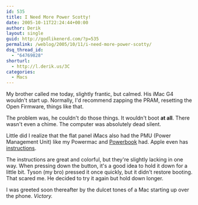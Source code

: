 ```yaml
---
id: 535
title: I Need More Power Scotty!
date: 2005-10-11T22:24:44+00:00
author: Derik
layout: single
guid: http://godlikenerd.com/?p=535
permalink: /weblog/2005/10/11/i-need-more-power-scotty/
dsq_thread_id:
  - "64769828"
shorturl:
  - http://l.derik.us/3C
categories:
  - Macs
---
```

My brother called me today, slightly frantic, but calmed. His iMac G4 wouldn't start up. Normally, I'd recommend zapping the PRAM, resetting the Open Firmware, things like that.

The problem was, he couldn't do those things. It wouldn't boot **at all**. There wasn't even a chime. The computer was absolutely dead silent.

Little did I realize that the flat panel iMacs also had the PMU (Power Management Unit) like my Powermac and [Powerbook](http://www.igroupmac.org/tag/powerbook) had. Apple even has [instructions](http://docs.info.apple.com/article.html?artnum=95165).

The instructions are great and colorful, but they're slightly lacking in one way. When pressing down the button, it's a good idea to hold it down for a little bit. Tyson (my bro) pressed it once quickly, but it didn't restore booting. That scared me. He decided to try it again but hold down longer.

I was greeted soon thereafter by the dulcet tones of a Mac starting up over the phone. _Victory._